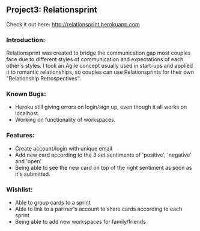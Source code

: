 ## Project3: Relationsprint

Check it out here: http://relationsprint.herokuapp.com

### Introduction:

Relationsprint was created to bridge the communication gap most couples face due to different styles of communication and expectations of each other's styles. I took an Agile concept usually used in start-ups and applied it to romantic relationships, so couples can use Relationsprints for their own "Relationship Retrospectives".

### Known Bugs:

* Heroku still giving errors on login/sign up, even though it all works on localhost.
* Working on functionality of workspaces.

### Features:

* Create account/login with unique email
* Add new card according to the 3 set sentiments of 'positive', 'negative' and 'open'
* Being able to see the new card on top of the right sentiment as soon as it's submitted.

### Wishlist:

* Able to group cards to a sprint
* Able to link to a partner's account to share cards according to each sprint
* Being able to add new workspaces for family/friends
